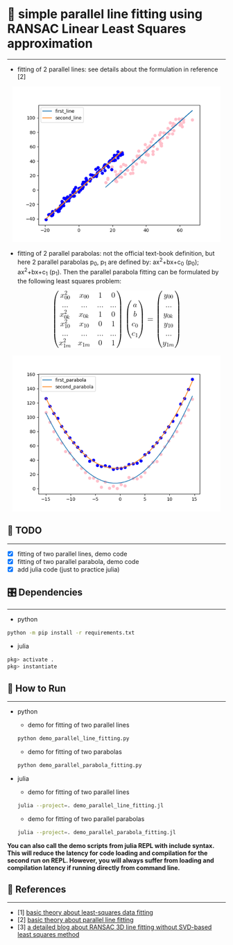 # 📝 simple parallel line fitting using RANSAC Linear Least Squares approximation
***

- fitting of 2 parallel lines: see details about the formulation in reference [2]

<p align="center">
  <img width="480" height="360" src="./docs/images/parallel_line.png">
</p>

- fitting of 2 parallel parabolas: not the official text-book definition, but here 2 parallel parabolas p<sub>0</sub>, p<sub>1</sub> are defined by: ax<sup>2</sup>+bx+c<sub>0</sub> (p<sub>0</sub>); ax<sup>2</sup>+bx+c<sub>1</sub> (p<sub>1</sub>). Then the parallel parabola fitting can be formulated by the following least squares problem:

<p align="center">
  <img src="./docs/images/parallel_parabola_ls_eq.gif">
</p>

<p align="center">
  <img width="480" height="360" src="./docs/images/parallel_parabola.png">
</p>

## :tada: TODO
***

- [x] fitting of two parallel lines, demo code
- [x] fitting of two parallel parabola, demo code
- [x] add julia code (just to practice julia)

## 🎛  Dependencies
***

- python

```bash
python -m pip install -r requirements.txt
```

- julia

```bash
pkg> activate .
pkg> instantiate
```

## :running: How to Run ##
***

- python

    + demo for fitting of two parallel lines

    ```bash
    python demo_parallel_line_fitting.py
    ```

    + demo for fitting of two parabolas

    ```bash
    python demo_parallel_parabola_fitting.py
    ```

- julia

    + demo for fitting of two parallel lines

    ```bash
    julia --project=. demo_parallel_line_fitting.jl
    ```

    + demo for fitting of two parallel parabolas

    ```bash
    julia --project=. demo_parallel_parabola_fitting.jl
    ```

**You can also call the demo scripts from julia REPL with include syntax. This will reduce the latency for code loading and compilation for the second run on REPL. However, you will always suffer from loading and compilation latency if running directly from command line.**

## :gem: References ##
***

- [1] [basic theory about least-squares data fitting](https://courses.grainger.illinois.edu/cs357/sp2021/notes/ref-17-least-squares.html)
- [2] [basic theory about parallel line fitting](http://people.inf.ethz.ch/arbenz/MatlabKurs/node86.html)
- [3] [a detailed blog about RANSAC 3D line fitting without SVD-based least squares method](https://zalo.github.io/blog/line-fitting/)
